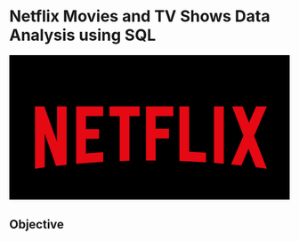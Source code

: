 # Netflix Movies and TV Shows Data Analysis using SQL
![Netflix Logo](https://github.com/AmanKumar1902/Netflix_SQL_Project/blob/e193b25a7d44f3354be0c252a76fd62d5a300fe0/Screenshot%202025-02-15%20153809.png)
## Objective
